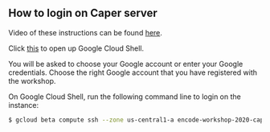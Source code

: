 ## How to login on Caper server

Video of these instructions can be found [here](https://drive.google.com/file/d/1CtXuK0UM8zD_zm93gio19navmcCrAdp7/view).

Click [this](https://ssh.cloud.google.com/cloudshell/editor) to open up Google Cloud Shell.

You will be asked to choose your Google account or enter your Google credentials. Choose the right Google account that you have registered with the workshop.

On Google Cloud Shell, run the following command line to login on the instance:
```bash
$ gcloud beta compute ssh --zone us-central1-a encode-workshop-2020-caper-server --project encode-workshop
```
